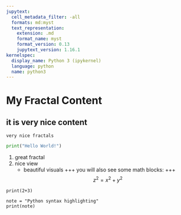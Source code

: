 ```yaml
---
jupytext:
  cell_metadata_filter: -all
  formats: md:myst
  text_representation:
    extension: .md
    format_name: myst
    format_version: 0.13
    jupytext_version: 1.16.1
kernelspec:
  display_name: Python 3 (ipykernel)
  language: python
  name: python3
---
```



# My Fractal Content
## it is very nice content

```{note}
very nice fractals
```
 ```python
 print("Hello World!")
 ```
 1. great fractal
 2. nice view
    * beautiful visuals
+++
you will also see some math blocks:
+++
$$
z^2 = x^2 + y^2 
$$
```{code-cell} python3
print(2+3)
```
```{code-cell} ipython3
note = "Python syntax highlighting"
print(note)
```
